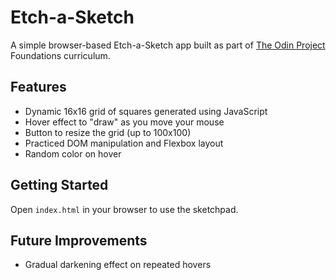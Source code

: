# Etch-a-Sketch

A simple browser-based Etch-a-Sketch app built as part of [The Odin Project](https://www.theodinproject.com/) Foundations curriculum.

## Features

- Dynamic 16x16 grid of squares generated using JavaScript
- Hover effect to "draw" as you move your mouse
- Button to resize the grid (up to 100x100)
- Practiced DOM manipulation and Flexbox layout
- Random color on hover

## Getting Started

Open `index.html` in your browser to use the sketchpad.

## Future Improvements

- Gradual darkening effect on repeated hovers
